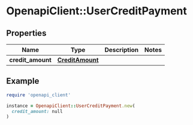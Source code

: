 # OpenapiClient::UserCreditPayment

## Properties

| Name | Type | Description | Notes |
| ---- | ---- | ----------- | ----- |
| **credit_amount** | [**CreditAmount**](CreditAmount.md) |  |  |

## Example

```ruby
require 'openapi_client'

instance = OpenapiClient::UserCreditPayment.new(
  credit_amount: null
)
```


